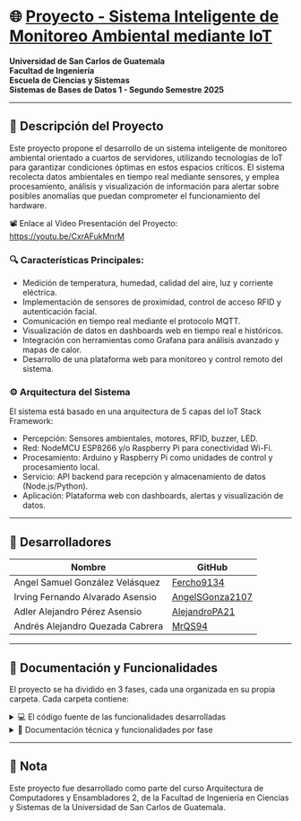# 🌐 [Proyecto - Sistema Inteligente de Monitoreo Ambiental mediante IoT](https://youtu.be/CxrAFukMnrM)

**Universidad de San Carlos de Guatemala**  
**Facultad de Ingeniería**  
**Escuela de Ciencias y Sistemas**  
**Sistemas de Bases de Datos 1 - Segundo Semestre 2025** 

---

## 📌 Descripción del Proyecto

Este proyecto propone el desarrollo de un sistema inteligente de monitoreo ambiental orientado a cuartos de servidores, utilizando tecnologías de IoT para garantizar condiciones óptimas en estos espacios críticos. El sistema recolecta datos ambientales en tiempo real mediante sensores, y emplea procesamiento, análisis y visualización de información para alertar sobre posibles anomalías que puedan comprometer el funcionamiento del hardware.

📽️ Enlace al Video Presentación del Proyecto: https://youtu.be/CxrAFukMnrM

### 🔍 Características Principales:
- Medición de temperatura, humedad, calidad del aire, luz y corriente eléctrica.
- Implementación de sensores de proximidad, control de acceso RFID y autenticación facial.
- Comunicación en tiempo real mediante el protocolo MQTT.
- Visualización de datos en dashboards web en tiempo real e históricos.
- Integración con herramientas como Grafana para análisis avanzado y mapas de calor.
- Desarrollo de una plataforma web para monitoreo y control remoto del sistema.

### ⚙️ Arquitectura del Sistema
El sistema está basado en una arquitectura de 5 capas del IoT Stack Framework:
- Percepción: Sensores ambientales, motores, RFID, buzzer, LED.
- Red: NodeMCU ESP8266 y/o Raspberry Pi para conectividad Wi-Fi.
- Procesamiento: Arduino y Raspberry Pi como unidades de control y procesamiento local.
- Servicio: API backend para recepción y almacenamiento de datos (Node.js/Python).
- Aplicación: Plataforma web con dashboards, alertas y visualización de datos.

---

## 👥 Desarrolladores

| Nombre                           | GitHub                                                |  
|----------------------------------|-------------------------------------------------------|  
| Angel Samuel González Velásquez  | [Fercho9134](https://github.com/Fercho9134)           |  
| Irving Fernando Alvarado Asensio | [AngelSGonza2107](https://github.com/AngelSGonza2107) |  
| Adler Alejandro Pérez Asensio    | [AlejandroPA21](https://github.com/AlejandroPA21)     |                                                   |  
| Andrés Alejandro Quezada Cabrera | [MrQS94](https://github.com/MrQS94)                   |

---

## 📂 Documentación y Funcionalidades

El proyecto se ha dividido en 3 fases, cada una organizada en su propia carpeta. Cada carpeta contiene:

<details>
  <summary>💻 El código fuente de las funcionalidades desarrolladas</summary>
</details>

<details>
  <summary>📄 Documentación técnica y funcionalidades por fase</summary>
  <ul>
    <li>🧩 Diagrama de arquitectura del sistema IoT</li>
    <li>📶 Descripción técnica de los sensores y microcontroladores utilizados</li>
    <li>🔗 Configuración del protocolo MQTT y flujos de datos</li>
    <li>🗃️ Modelado y estructura de la base de datos</li>
    <li>🧑‍🏫 Manual de usuario para la plataforma web y dashboards</li>
    <li>☁️ Instrucciones de despliegue en la nube y conexión de dispositivos</li>
    <li>🧠 Todo el código implementado para Arduino, NodeMCU, Raspberry, APIs, Frontend, etc.</li>
  </ul>
</details>

---

## 📌 Nota
Este proyecto fue desarrollado como parte del curso Arquitectura de Computadores y Ensambladores 2, de la Facultad de Ingeniería en Ciencias y Sistemas de la Universidad de San Carlos de Guatemala.
